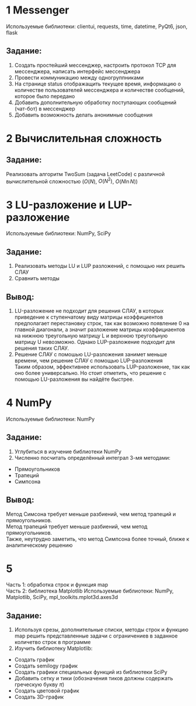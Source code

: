 # 1 Messenger
Используемые библиотеки: clientui, requests, time, datetime, PyQt6, json, flask
## Задание:
1. Создать простейший мессенджер, настроить протокол TCP для мессенджера, написать интерфейс мессенджера
2. Провести коммуникацию между одногруппниками
3. На странице status отображащить текущее время, информацию о количестве пользователей мессенджера и количестве сообщений, которое было передано
4. Добавить дополнительную обработку поступающих сообщений (чат-бот) в мессенджер
5. Добавить возможность делать анонимные сообщения
# 2 Вычислительная сложность
## Задание:
Реализовать алгоритм TwoSum (задача LeetCode) с различной вычислительной сложностью ($O(N)$, $O(N^2)$, $O(N \ln N)$)
# 3 LU-разложение и LUP-разложение
Используемые библиотеки: NumPy, SciPy
## Задание:
1. Реализовать методы LU и LUP разложений, с помощью них решить СЛАУ
2. Сравнить методы
## Вывод:
1. LU-разложение не подходит для решения СЛАУ, в которых приведение к ступенчатому виду матрицы коэффициентов предполагает перестановку строк, 
так как возможно появление 0 на главной диагонали, а значит разложение матрицы коэффициаентов на нижнюю треугольную матрицу L и верхнюю
треугольную матрицу U невозможно. Однако LUP-разложение подходит для решения таких СЛАУ.
2. Решение СЛАУ с помошью LU-разложения занимет меньше времени, чем решение СЛАУ с помощью LUP-разложения \
Таким образом, эффективнее использовать LUP-разложение, так как оно более универсально. Но стоит отметить, что решение с помощью LU-разложения вы найдёте быстрее.
# 4 NumPy
Используемые библиотеки: NumPy
## Задание:
1. Углубиться в изучение библиотеки NumPy
2. Численно посчитать определённый интеграл 3-мя методами:
* Прямоугольников 
* Трапеций 
* Симпсона 
## Вывод:
Метод Симсона требует меньше разбиений, чем метод трапеций и прямоугольников. \
Метод трапеций требует меньше разбиений, чем метод прямоугольников. \
Также, неутрудно заметить, что метод Симпсона более точный, ближе к аналитическому решению
# 5
Часть 1: обработка строк и функция map \
Часть 2: библиотека Matplotlib
Используемые библиотеки: NumPy, Matplotlib, SciPy, mpl_toolkits.mplot3d.axes3d
## Задание:
1. Используя срезы, дополнительные списки, методы строк и функцию map решить представленные задачи с ограничениев в заданное количетво строк в программе
2. Изучить библиотеку Matplotlib:
* Создать график
* Создать semilogy график
* Создать графики специальных функций из библиотеки SciPy 
* Добавить сетку и тики (обозначения тиков должны содержать греческую букву $\pi$)
* Создать цветовой график
* Создать 3D-график
